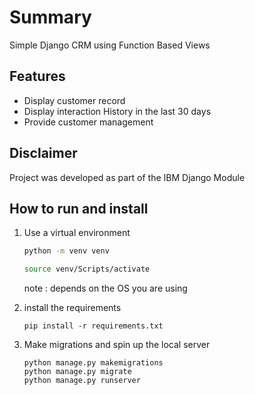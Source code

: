# Summary

Simple Django CRM using Function Based Views

## Features
- Display customer record
- Display interaction History in the last 30 days
- Provide customer management

## Disclaimer

Project was developed as part of the IBM Django Module

## How to run and install 

1. Use a virtual environment

   ```bash
   python -m venv venv
   ```

   ```bash
   source venv/Scripts/activate
   ```

   note : depends on the OS you are using

2. install the requirements
   
   ```
   pip install -r requirements.txt
   ```

3. Make migrations and spin up the local server
   
   ```
   python manage.py makemigrations
   python manage.py migrate
   python manage.py runserver
   ```
